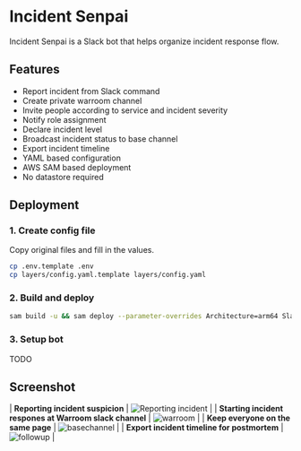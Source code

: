 # Incident Senpai

Incident Senpai is a Slack bot that helps organize incident response flow.  

## Features
- Report incident from Slack command
- Create private warroom channel 
- Invite people according to service and incident severity
- Notify role assignment
- Declare incident level
- Broadcast incident status to base channel
- Export incident timeline
- YAML based configuration
- AWS SAM based deployment
- No datastore required

## Deployment

### 1. Create config file

Copy original files and fill in the values.

```bash
cp .env.template .env
cp layers/config.yaml.template layers/config.yaml
```

### 2. Build and deploy

```bash
sam build -u && sam deploy --parameter-overrides Architecture=arm64 SlackBotToken=$SLACK_BOT_TOKEN SlackSigningSecret=$SLACK_SIGNING_SECRET
```

### 3. Setup bot
TODO

## Screenshot

| **Reporting incident suspicion** | ![Reporting incident](https://github.com/todokr/incident-senpai/assets/2328540/ea5fea7d-6e9b-4d88-a21f-f388729ea00d) |
| **Starting incident respones at Warroom slack channel** | ![warroom](https://github.com/todokr/incident-senpai/assets/2328540/5a02bf37-50e6-47e3-a1b4-5019ecbdbfe9) |
| **Keep everyone on the same page** | ![basechannel](https://github.com/todokr/incident-senpai/assets/2328540/4c8bb649-c29f-4fe3-a61b-b114ef650a08) |
| **Export incident timeline for postmortem** | ![followup](https://github.com/todokr/incident-senpai/assets/2328540/0668f9a9-cbc1-4950-8935-084f4293a53b) |


